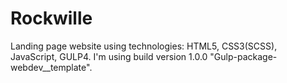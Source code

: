 # Rockwille
Landing page website using technologies: HTML5, CSS3(SCSS), JavaScript, GULP4. I'm using build version 1.0.0 "Gulp-package-webdev__template".
